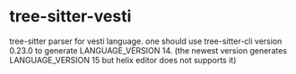 # tree-sitter-vesti

tree-sitter parser for vesti language.
one should use tree-sitter-cli version 0.23.0 to generate LANGUAGE_VERSION 14.
(the newest version generates LANGUAGE_VERSION 15 but helix editor does not
supports it)
